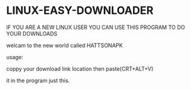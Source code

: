 # LINUX-EASY-DOWNLOADER
IF YOU ARE A NEW LINUX USER YOU CAN USE THIS PROGRAM TO DO YOUR DOWNLOADS

welcam to the new world called HATTSONAPK 


usage:

coppy your download link location then paste(CRT+ALT+V)

it in the program just this.


